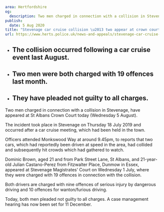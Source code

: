```yaml
area: Hertfordshire
og:
  description: Two men charged in connection with a collision in Stevenage, have appeared at St Albans Crown Court today (Wednesday 5 August).
publish:
  date: 5 Aug 2020
title: "Stevenage car cruise collision \u2013 two appear at crown court"
url: https://www.herts.police.uk/news-and-appeals/stevenage-car-cruise-collision-two-appear-at-crown-court-0461e
```

* ## The collision occurred following a car cruise event last August.

 * ## Two men were both charged with 19 offences last month.

 * ## They have pleaded not guilty to all charges.

Two men charged in connection with a collision in Stevenage, have appeared at St Albans Crown Court today (Wednesday 5 August).

The incident took place in Stevenage on Thursday 18 July 2019 and occurred after a car cruise meeting, which had been held in the town.

Officers attended Monkswood Way at around 9.45pm, to reports that two cars, which had reportedly been driven at speed in the area, had collided and subsequently hit crowds which had gathered to watch.

Dominic Brown, aged 21 and from Park Street Lane, St Albans, and 21-year-old Julian Castano-Perez from Fitzwalter Place, Dunmow in Essex, appeared at Stevenage Magistrates' Court on Wednesday 1 July, where they were charged with 19 offences in connection with the collision.

Both drivers are charged with nine offences of serious injury by dangerous driving and 10 offences for wanton/furious driving.

Today, both men pleaded not guilty to all charges. A case management hearing has now been set for 11 December.
